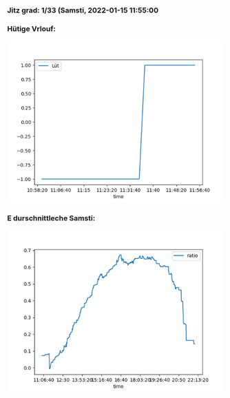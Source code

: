 ### Jitz grad: 1/33 (Samsti, 2022-01-15 11:55:00

### Hütige Vrlouf:
![Graph](Today.png)

### E durschnittleche Samsti:
![Graph](Samsti.png)